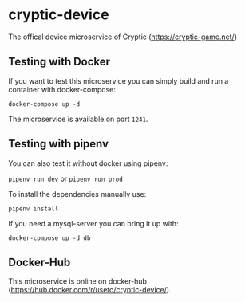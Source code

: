 cryptic-device
============

The offical device microservice of Cryptic (https://cryptic-game.net/)

## Testing with Docker

If you want to test this microservice you can simply build and run a container with docker-compose:

`docker-compose up -d`

The microservice is available on port `1241`.

## Testing with pipenv

You can also test it without docker using pipenv:

`pipenv run dev` or `pipenv run prod`

To install the dependencies manually use:

`pipenv install`

If you need a mysql-server you can bring it up with:

`docker-compose up -d db`

## Docker-Hub

This microservice is online on docker-hub (https://hub.docker.com/r/useto/cryptic-device/).
